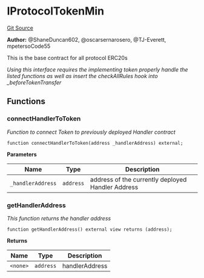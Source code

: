 # IProtocolTokenMin
[Git Source](https://github.com/thrackle-io/tron/blob/263e499d66345014a4fa5059735434da59124980/src/client/token/IProtocolTokenMin.sol)

**Author:**
@ShaneDuncan602, @oscarsernarosero, @TJ-Everett, mpetersoCode55

This is the base contract for all protocol ERC20s

*Using this interface requires the implementing token properly handle the listed functions as well as insert the checkAllRules hook into _beforeTokenTransfer*


## Functions
### connectHandlerToToken

*Function to connect Token to previously deployed Handler contract*


```solidity
function connectHandlerToToken(address _handlerAddress) external;
```
**Parameters**

|Name|Type|Description|
|----|----|-----------|
|`_handlerAddress`|`address`|address of the currently deployed Handler Address|


### getHandlerAddress

*This function returns the handler address*


```solidity
function getHandlerAddress() external view returns (address);
```
**Returns**

|Name|Type|Description|
|----|----|-----------|
|`<none>`|`address`|handlerAddress|


